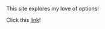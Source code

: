 This site explores my love of options!

Click this [link](https://iv-app-1408b00f8e09.herokuapp.com/)! 
